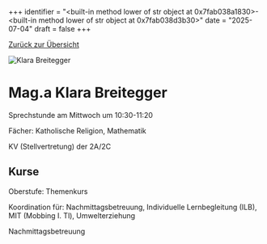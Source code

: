 
+++
identifier = "<built-in method lower of str object at 0x7fab038a1830>-<built-in method lower of str object at 0x7fab038d3b30>"
date = "2025-07-04"
draft = false
+++

 [Zurück zur Übersicht](/schule/lehrpersonal/)

<div class="row">
<div class="column">
<img src="/images/personal/Breitegger.jpg" alt="Klara Breitegger"> 
</div>
<div class="column">

# Mag.a Klara Breitegger 

Sprechstunde am Mittwoch um 10:30-11:20

Fächer: Katholische Religion,  Mathematik



KV (Stellvertretung) der 2A/2C

## Kurse



Oberstufe: Themenkurs

Koordination für: Nachmittagsbetreuung, Individuelle Lernbegleitung (ILB), MIT (Mobbing I. Tl), Umwelterziehung

Nachmittagsbetreuung

</div>
</div> 

